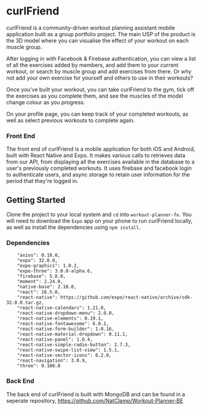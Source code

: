 # curlFriend

curlFriend is a community-driven workout planning assistant mobile application built as a group portfolio project. The main USP of the product is the 3D model where you can visualise the effect of your workout on each muscle group.

After logging in with Facebook & Firebase authentication, you can view a list of all the exercises added by members, and add them to your current workout, or search by muscle group and add exercises from there. Or why not add your own exercise for yourself and others to use in their workouts?

Once you've built your workout, you can take curlFriend to the gym, tick off the exercises as you complete them, and see the muscles of the model change colour as you progress.

On your profile page, you can keep track of your completed workouts, as well as select previous workouts to complete again.

### Front End
The front end of curlFriend is a mobile application for both iOS and Android, built with React Native and Expo. It makes various calls to retrieves data from our API, from displaying all the exercises available in the database to a user's previously completed workouts. It uses firebase and facebook login to authenticate users, and async storage to retain user information for the period that they're logged in.

## Getting Started
Clone the project to your local system and `cd` into `workout-planner-fe`. 
You will need to download the `Expo` app on your phone to run curlFriend locally, as well as install the dependencies using `npm install`.

### Dependencies
```		
    "axios": 0.18.0,
    "expo": 32.0.0,
    "expo-graphics": 1.0.2,
    "expo-three": 3.0.0-alpha.6,
    "firebase": 5.8.0,
    "moment": 2.24.0,
    "native-base": 2.10.0,
    "react": 16.5.0,
    "react-native": https://github.com/expo/react-native/archive/sdk-32.0.0.tar.gz,
    "react-native-calendars": 1.21.0,
    "react-native-dropdown-menu": 2.0.0,
    "react-native-elements": 0.19.1,
    "react-native-fontawesome": 6.0.1,
    "react-native-form-builder": 1.0.16,
    "react-native-material-dropdown": 0.11.1,
    "react-native-panel": 1.0.4,
    "react-native-simple-radio-button": 2.7.3,
    "react-native-swipe-list-view": 1.5.1,
    "react-native-vector-icons": 6.2.0,
    "react-navigation": 3.0.9,
    "three": 0.100.0
```
### Back End
The back end of curlFriend is built with MongoDB and can be found in a seperate repository, https://github.com/NatClamp/Workout-Planner-BE
